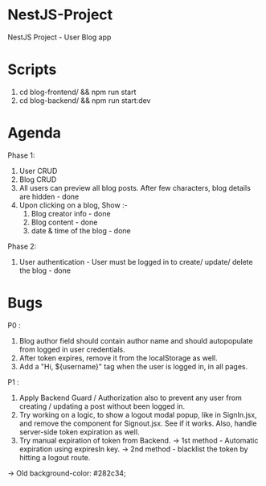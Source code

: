 # NestJS-Project
NestJS Project - User Blog app


# Scripts

1. cd blog-frontend/ && npm run start
2. cd blog-backend/ && npm run start:dev

# Agenda

Phase 1:

1. User CRUD
2. Blog CRUD
3. All users can preview all blog posts. After few characters, blog details are hidden - done
4. Upon clicking on a blog, 
    Show :-
    1. Blog creator info - done
    2. Blog content - done
    3. date & time of the blog - done

Phase 2:
1. User authentication - User must be logged in to create/ update/ delete the blog - done

# Bugs

P0 :
1. Blog author field should contain author name and should autopopulate from logged in user credentials.
2. After token expires, remove it from the localStorage as well.
3. Add a "Hi, ${username}" tag when the user is logged in, in all pages.

P1 :
1. Apply Backend Guard / Authorization also to prevent any user from creating / updating a post without been logged in.
2. Try working on a logic, to show a logout modal popup, like in SignIn.jsx, and remove the component for Signout.jsx. See if it works. Also, handle server-side token expiration as well.
3. Try manual expiration of token from Backend.
    -> 1st method - Automatic expiration using expiresIn key.
    -> 2nd method - blacklist the token by hitting a logout route.


-> Old background-color: #282c34;
